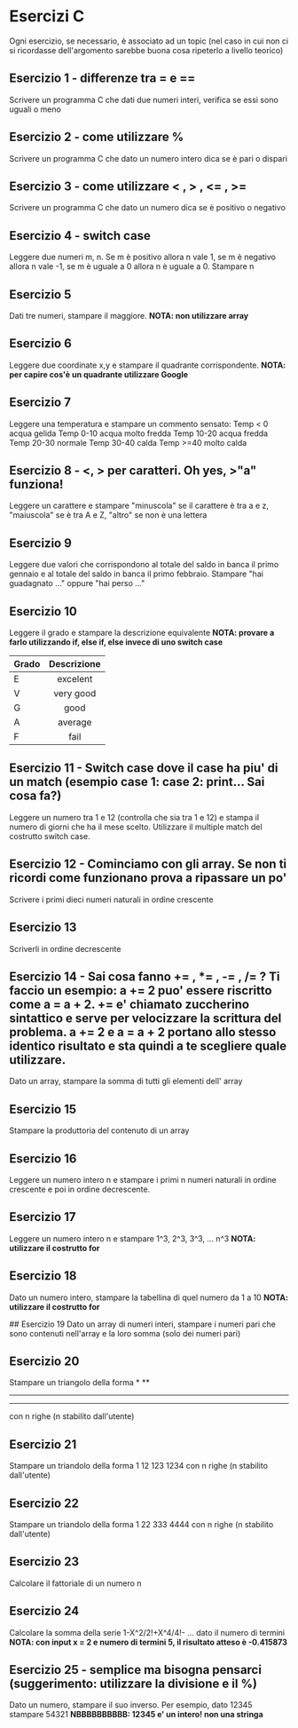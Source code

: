# Esercizi C 
Ogni esercizio, se necessario, è associato ad un topic (nel caso in cui non ci si ricordasse dell'argomento sarebbe buona cosa ripeterlo a livello teorico)
## Esercizio 1 - differenze tra = e ==
Scrivere un programma C che dati due numeri interi, verifica se essi sono uguali o meno 

## Esercizio 2 - come utilizzare %
Scrivere un programma C che dato un numero intero dica se è pari o dispari

## Esercizio 3 - come utilizzare < , > , <= , >= 
Scrivere un programma C che dato un numero dica se è positivo o negativo

## Esercizio 4 - switch case 
Leggere due numeri m, n. Se m è positivo allora n vale 1, se m è negativo allora n vale -1, se m è uguale a 0 allora n è uguale a 0. Stampare n

## Esercizio 5 
Dati tre numeri, stampare il maggiore. **NOTA: non utilizzare array**

## Esercizio 6 
Leggere due coordinate x,y e stampare il quadrante corrispondente. **NOTA: per capire cos'è un quadrante utilizzare Google**

## Esercizio 7 
Leggere una temperatura e stampare un commento sensato: 
Temp < 0 acqua gelida 
Temp 0-10 acqua molto fredda
Temp 10-20 acqua fredda
Temp 20-30 normale
Temp 30-40 calda
Temp >=40 molto calda

## Esercizio 8 - <, > per caratteri. Oh yes, >"a" funziona!
Leggere un carattere e stampare "minuscola" se il carattere è tra a e z, "maiuscola" se è tra A e Z, "altro" se non è una lettera

## Esercizio 9 
Leggere due valori che corrispondono al totale del saldo in banca il primo gennaio e al totale del saldo in banca il primo febbraio. Stampare "hai guadagnato ..." oppure "hai perso ..."

## Esercizio 10
Leggere il grado e stampare la descrizione equivalente **NOTA: provare a farlo utilizzando if, else if, else invece di uno switch case**

| Grado        | Descrizione           | 
| ------------- |:-------------:| 
| E | excelent | 
| V | very good      |  
| G | good      | 
| A | average      | 
| F | fail      | 

## Esercizio 11 - Switch case dove il case ha piu' di un match (esempio case 1: case 2: print... Sai cosa fa?)
Leggere un numero tra 1 e 12 (controlla che sia tra 1 e 12) e stampa il numero di giorni che ha il mese scelto. Utilizzare il multiple match del costrutto switch case. 

## Esercizio 12 - Cominciamo con gli array. Se non ti ricordi come funzionano prova a ripassare un po' 
Scrivere i primi dieci numeri naturali in ordine crescente 

## Esercizio 13
Scriverli in ordine decrescente

## Esercizio 14 - Sai cosa fanno += , *= , -= , /= ? Ti faccio un esempio: a += 2 puo' essere riscritto come a = a + 2. += e' chiamato zuccherino sintattico e serve per velocizzare la scrittura del problema. a += 2 e a = a + 2 portano allo stesso identico risultato e sta quindi a te scegliere quale utilizzare. 
Dato un array, stampare la somma di tutti gli elementi dell' array 

## Esercizio 15 
Stampare la produttoria del contenuto di un array 

## Esercizio 16 
Leggere un numero intero n e stampare i primi n numeri naturali in ordine crescente e poi in ordine decrescente.

## Esercizio 17 
Leggere un numero intero n e stampare 1^3, 2^3, 3^3, ... n^3 **NOTA: utilizzare il costrutto for**

## Esercizio 18
Dato un numero intero, stampare la tabellina di quel numero da 1 a 10 **NOTA: utilizzare il costrutto for**

## Esercizio 19
Dato un array di numeri interi, stampare i numeri pari che sono contenuti nell'array e la loro somma (solo dei numeri pari)

## Esercizio 20 
Stampare un triangolo della forma 
*
**
***
****

con n righe (n stabilito dall'utente)

## Esercizio 21
Stampare un triandolo della forma 
1
12
123
1234
con n righe (n stabilito dall'utente)

## Esercizio 22
Stampare un triandolo della forma 
1
22
333
4444
con n righe (n stabilito dall'utente)

## Esercizio 23
Calcolare il fattoriale di un numero n

## Esercizio 24 
Calcolare la somma della serie 1-X^2/2!+X^4/4!- ... dato il numero di termini **NOTA: con input x = 2 e numero di termini 5, il risultato atteso è -0.415873**

## Esercizio 25 - semplice ma bisogna pensarci (suggerimento: utilizzare la divisione e il %)
Dato un numero, stampare il suo inverso. Per esempio, dato 12345 stampare 54321 **NBBBBBBBBBB: 12345 e' un intero! non una stringa**
